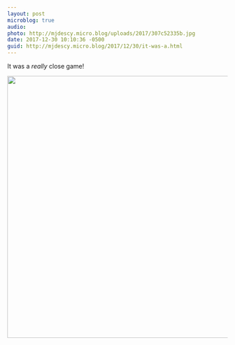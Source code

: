 ```yaml
---
layout: post
microblog: true
audio: 
photo: http://mjdescy.micro.blog/uploads/2017/307c52335b.jpg
date: 2017-12-30 10:10:36 -0500
guid: http://mjdescy.micro.blog/2017/12/30/it-was-a.html
---
```

It was a _really_ close game!

<img src="http://mjdescy.micro.blog/uploads/2017/307c52335b.jpg" width="600" height="599" />
